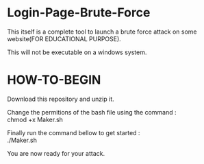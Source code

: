 # Login-Page-Brute-Force
This itself is a complete tool to launch a brute force attack on some website(FOR EDUCATIONAL PURPOSE).

This will not be executable on a windows system.

# HOW-TO-BEGIN
Download this repository and unzip it.  
  
Change the permitions of the bash file using the command :  
chmod +x Maker.sh
  
Finally run the command bellow to get started :  
./Maker.sh
  
You are now ready for your attack.  
